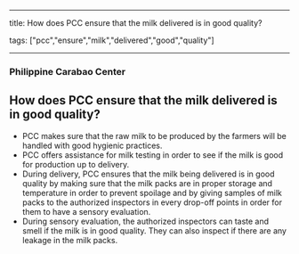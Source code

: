 
---

title: How does PCC ensure that the milk delivered is in good quality?

tags: ["pcc","ensure","milk","delivered","good","quality"]

---

### Philippine Carabao Center

## How does PCC ensure that the milk delivered is in good quality?


 - PCC makes sure that the raw milk to be produced by the farmers will be handled with good hygienic practices. 
 - PCC offers assistance for milk testing in order to see if the milk is good for production up to delivery. 
 - During delivery, PCC ensures that the milk being delivered is in good quality by making sure that the milk packs are in proper storage and temperature in order to prevent spoilage and by giving samples of milk packs to the authorized inspectors in every drop-off points in order for them to have a sensory evaluation. 
 - During sensory evaluation, the authorized inspectors can taste and smell if the milk is in good quality. They can also inspect if there are any leakage in the milk packs.
